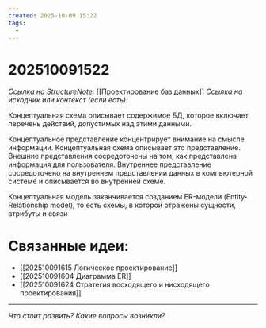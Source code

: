 ```yaml
---
created: 2025-10-09 15:22
tags:
  -
---
```

# 202510091522
*Ссылка на StructureNote:* [[Проектирование баз данных]]
*Ссылка на исходник или контекст (если есть):* 

Концептуальная схема описывает содержимое БД, которое включает перечень действий, допустимых над этими данными.

Концептуальное представление концентрирует внимание на смысле информации. Концептуальная схема описывает это представление. Внешние представления сосредоточены на том, как представлена информация для пользователя. Внутреннее представление сосредоточено на внутреннем представлении данных в компьютерной системе и описывается во внутренней схеме.

Концептуальная модель заканчивается созданием ER-модели (Entity-Relationship model), то есть схемы, в которой отражены сущности, атрибуты и связи

# Связанные идеи:

* [[202510091615 Логическое проектирование]]
* [[202510091604 Диаграмма ER]]
* [[202510091624 Стратегия восходящего и нисходящего проектирования]]
---

*Что стоит развить? Какие вопросы возникли?*